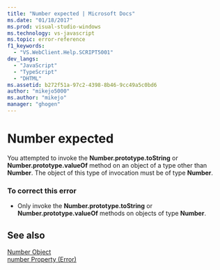 ```yaml
---
title: "Number expected | Microsoft Docs"
ms.date: "01/18/2017"
ms.prod: visual-studio-windows
ms.technology: vs-javascript
ms.topic: error-reference
f1_keywords: 
  - "VS.WebClient.Help.SCRIPT5001"
dev_langs: 
  - "JavaScript"
  - "TypeScript"
  - "DHTML"
ms.assetid: b272f51a-97c2-4398-8b46-9cc49a5c0bd6
author: "mikejo5000"
ms.author: "mikejo"
manager: "ghogen"
---
```

# Number expected
You attempted to invoke the **Number.prototype.toString** or **Number.prototype.valueOf** method on an object of a type other than **Number**. The object of this type of invocation must be of type **Number**.  
  
### To correct this error  
  
- Only invoke the **Number.prototype.toString** or **Number.prototype.valueOf** methods on objects of type **Number**.  
  
## See also  
 [Number Object](https://developer.mozilla.org/docs/Web/JavaScript/Reference/Global_Objects/Number)   
 [number Property (Error)](https://developer.mozilla.org/docs/Archive/Web/JavaScript/Microsoft_Extensions/Error.number)
